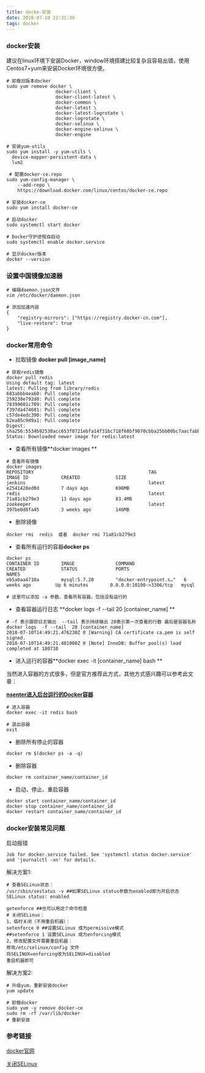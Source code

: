 ```yaml
---
title: docke-安装
date: 2018-07-10 22:31:39
tags: docker
---
```


### docker安装

建议在linux环境下安装Docker，window环境搭建比较复杂且容易出错，使用Centos7+yum来安装Docker环境很方便。

```shell
# 卸载旧版本docker
sudo yum remove docker \
                  docker-client \
                  docker-client-latest \
                  docker-common \
                  docker-latest \
                  docker-latest-logrotate \
                  docker-logrotate \
                  docker-selinux \
                  docker-engine-selinux \
                  docker-engine

# 安装yum-utils
sudo yum install -y yum-utils \
  device-mapper-persistent-data \
  lvm2
  
 # 配置docker-ce.repo
sudo yum-config-manager \
    --add-repo \
    https://download.docker.com/linux/centos/docker-ce.repo
    
# 安装docker-ce
sudo yum install docker-ce

# 启动docker
sudo systemctl start docker

# Docker守护进程自启动
sudo systemctl enable docker.service

# 显示docker版本
docker --version
```

### 设置中国镜像加速器

```shell
# 编辑daemon.json文件
vim /etc/docker/daemon.json

# 添加加速内容
{
    "registry-mirrors": ["https://registry.docker-cn.com"],
    "live-restore": true
}
```

### docker常用命令

- 拉取镜像 **docker pull [image_name]**

```shell
# 获取redis镜像
docker pull redis
Using default tag: latest
latest: Pulling from library/redis
683abbb4ea60: Pull complete
259238e792d8: Pull complete
78399601c709: Pull complete
f397da474601: Pull complete
c57de4edc390: Pull complete
b2ea05c9d9a1: Pull complete
Digest: sha256:5534b92530acc653f0721ebfa14f31bc718f68bf9070cbba25bb00bc7aacfabb
Status: Downloaded newer image for redis:latest
```

- 查看所有镜像**docker images **

```shell
# 查看所有镜像
docker images
REPOSITORY                                          TAG                 IMAGE ID            CREATED             SIZE
jenkins                                             latest              e2541428ed0d        7 days ago          696MB
redis                                               latest              71a81cb279e3        13 days ago         83.4MB
zookeeper                                           latest              397be0d8fa45        3 weeks ago         146MB
```

- 删除镜像

```
docker rmi  redis  或者  docker rmi 71a81cb279e3
```

- 查看所有运行的容器**docker ps**

```shell
docker ps
CONTAINER ID        IMAGE               COMMAND                  CREATED             STATUS              PORTS                     NAMES
eb5abaa4710a        mysql:5.7.20        "docker-entrypoint.s…"   6 weeks ago         Up 6 minutes        0.0.0.0:10100->3306/tcp   mysql

# 这里可以添加 -a 参数，查看所有容器，包括没有运行的
```

- 查看容器运行日志 **docker logs  -f --tail  20 [container_name] **

```shell
# -f 表示跟踪日志输出  --tail 表示持续输出 20表示第一次查看的行数 最后是容器名称
docker logs  -f --tail  20 [container_name]
2018-07-10T14:49:21.476230Z 0 [Warning] CA certificate ca.pem is self signed.
2018-07-10T14:49:21.481000Z 0 [Note] InnoDB: Buffer pool(s) load completed at 180710 
```

- 进入运行的容器**docker exec -it [container_name] bash **

当然进入容器的方式很多，但是官方推荐此方式，其他方式感兴趣可以参考此文章：  

[**nsenter进入后台运行的Docker容器**](https://github.com/cloudfstrife/note/blob/develop/docker/nsenter%E8%BF%9B%E5%85%A5%E5%90%8E%E5%8F%B0%E8%BF%90%E8%A1%8C%E7%9A%84Docker%E5%AE%B9%E5%99%A8.md)

```shell
# 进入容器
docker exec -it redis bash

# 退出容器
exit
```

- 删除所有停止的容器

```shell
docker rm $(docker ps -a -q)
```

- 删除容器

```shell
docker rm container_name/container_id
```

- 启动、停止、重启容器

```shell
docker start container_name/container_id
docker stop container_name/container_id
docker restart container_name/container_id
```

### docker安装常见问题

启动报错

```
Job for docker.service failed. See 'systemctl status docker.service' and 'journalctl -xn' for details.
```

解决方案1:

```shell
# 查看SELinux状态：
/usr/sbin/sestatus -v ##如果SELinux status参数为enabled即为开启状态
SELinux status: enabled

getenforce ##也可以用这个命令检查
# 关闭SELinux：
1、临时关闭（不用重启机器）：
setenforce 0 ##设置SELinux 成为permissive模式
##setenforce 1 设置SELinux 成为enforcing模式
2、修改配置文件需要重启机器：
修改/etc/selinux/config 文件
将SELINUX=enforcing改为SELINUX=disabled
重启机器即可
```

解决方案2:

```shell
# 升级yum，重新安装docker
yum update

# 卸载docker
sudo yum -y remove docker-ce
sudo rm -rf /var/lib/docker
# 重新安装
```

### 参考链接

[docker官网](<https://docs.docker.com/install/linux/docker-ce/centos/>)

[关闭SELinux](http://blog.51cto.com/bguncle/957315)